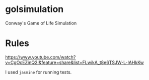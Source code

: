# golsimulation
Conway's Game of Life Simulation

# Rules

https://www.youtube.com/watch?v=CgOcEZinQ2I&feature=share&list=FLwikA_t8e6TSJW-L-lAHkKw

I used `jasmine` for running tests.